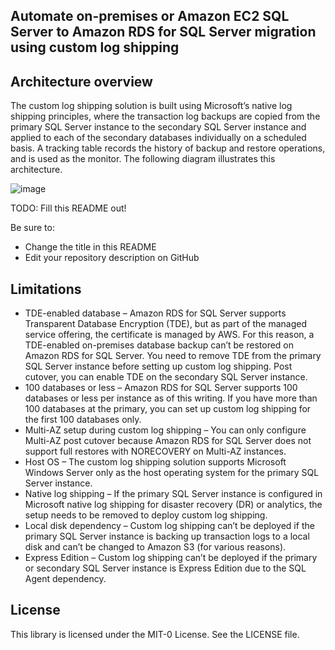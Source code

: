 ## Automate on-premises or Amazon EC2 SQL Server to Amazon RDS for SQL Server migration using custom log shipping

## Architecture overview
The custom log shipping solution is built using Microsoft’s native log shipping principles, where the transaction log backups are copied from the primary SQL Server instance to the secondary SQL Server instance and applied to each of the secondary databases individually on a scheduled basis. A tracking table records the history of backup and restore operations, and is used as the monitor. The following diagram illustrates this architecture.

![image](https://user-images.githubusercontent.com/96596850/160265303-45180db9-474b-4ef9-b628-1051c52c8154.png)



TODO: Fill this README out!

Be sure to:

* Change the title in this README
* Edit your repository description on GitHub

## Limitations

*	TDE-enabled database – Amazon RDS for SQL Server supports Transparent Database Encryption (TDE), but as part of the managed service offering, the certificate is managed by AWS. For this reason, a TDE-enabled on-premises database backup can’t be restored on Amazon RDS for SQL Server. You need to remove TDE from the primary SQL Server instance before setting up custom log shipping. Post cutover, you can enable TDE on the secondary SQL Server instance.
*	100 databases or less – Amazon RDS for SQL Server supports 100 databases or less per instance as of this writing. If you have more than 100 databases at the primary, you can set up custom log shipping for the first 100 databases only.
*	Multi-AZ setup during custom log shipping – You can only configure Multi-AZ post cutover because Amazon RDS for SQL Server does not support full restores with NORECOVERY on Multi-AZ instances.
*	Host OS – The custom log shipping solution supports Microsoft Windows Server only as the host operating system for the primary SQL Server instance.
*	Native log shipping – If the primary SQL Server instance is configured in Microsoft native log shipping for disaster recovery (DR) or analytics, the setup needs to be removed to deploy custom log shipping.
*	Local disk dependency – Custom log shipping can’t be deployed if the primary SQL Server instance is backing up transaction logs to a local disk and can’t be changed to Amazon S3 (for various reasons).
*	Express Edition – Custom log shipping can’t be deployed if the primary or secondary SQL Server instance is Express Edition due to the SQL Agent dependency.


## License

This library is licensed under the MIT-0 License. See the LICENSE file.

